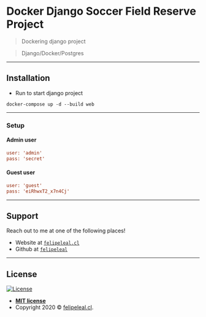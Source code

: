 # Docker Django Soccer Field Reserve Project

> Dockering django project

> Django/Docker/Postgres

---
## Installation

- Run to start django project

```shell
docker-compose up -d --build web
```
---
### Setup
#### Admin user
```ini
user: 'admin'
pass: 'secret'
```
#### Guest user
```ini
user: 'guest'
pass: 'eiRhwxT2_x7n4Cj'
```
---
## Support

Reach out to me at one of the following places!

- Website at <a href="http://felipeleal.cl" target="_blank">`felipeleal.cl`</a>
- Github at <a href="https://github.com/FelipeLeal/" target="_blank">`felipeleal`</a>

---

## License

[![License](http://img.shields.io/:license-mit-blue.svg?style=flat-square)](http://badges.mit-license.org)

- **[MIT license](http://opensource.org/licenses/mit-license.php)**
- Copyright 2020 © <a href="http://felipeleal.cl" target="_blank">felipeleal.cl</a>.
